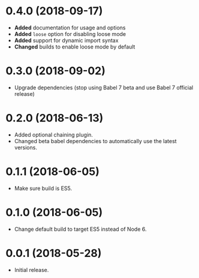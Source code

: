 # 0.4.0 (2018-09-17)

*   **Added** documentation for usage and options
*   **Added** `loose` option for disabling loose mode
*   **Added** support for dynamic import syntax
*   **Changed** builds to enable loose mode by default


# 0.3.0 (2018-09-02)

*   Upgrade dependencies (stop using Babel 7 beta and use Babel 7 official release)


# 0.2.0 (2018-06-13)

*   Added optional chaining plugin.
*   Changed beta babel dependencies to automatically use the latest versions.


# 0.1.1 (2018-06-05)

*   Make sure build is ES5.

# 0.1.0 (2018-06-05)

*   Change default build to target ES5 instead of Node 6.

# 0.0.1 (2018-05-28)

*   Initial release.


